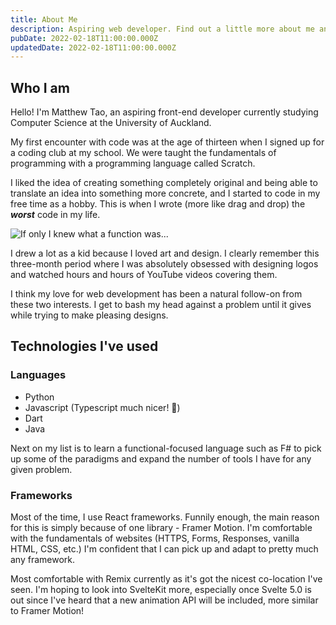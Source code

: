 ```yaml
---
title: About Me
description: Aspiring web developer. Find out a little more about me and what I do.
pubDate: 2022-02-18T11:00:00.000Z
updatedDate: 2022-02-18T11:00:00.000Z
---
```


## Who I am

Hello! I'm Matthew Tao, an aspiring front-end developer currently studying Computer Science at the University of Auckland.

My first encounter with code was at the age of thirteen when I signed up for a coding club at my school. We were taught the fundamentals of programming with a programming language called Scratch.

I liked the idea of creating something completely original and being able to translate an idea into something more concrete, and I started to code in my free time as a hobby. This is when I wrote (more like drag and drop) the **_worst_** code in my life.

![If only I knew what a function was...](/blog-images/scratch.webp)

I drew a lot as a kid because I loved art and design. I clearly remember this three-month period where I was absolutely obsessed with designing logos and watched hours and hours of YouTube videos covering them.

I think my love for web development has been a natural follow-on from these two interests. I get to bash my head against a problem until it gives while trying to make pleasing designs.

## Technologies I've used

### Languages

- Python
- Javascript (Typescript much nicer! 💖)
- Dart
- Java

Next on my list is to learn a functional-focused language such as F# to pick up some of the paradigms and expand the number of tools I have for any given problem.

### Frameworks

Most of the time, I use React frameworks. Funnily enough, the main reason for this is simply because of one library - Framer Motion. I'm comfortable with the fundamentals of websites (HTTPS, Forms, Responses, vanilla HTML, CSS, etc.) I'm confident that I can pick up and adapt to pretty much any framework.

Most comfortable with Remix currently as it's got the nicest co-location I've seen. I'm hoping to look into SvelteKit more, especially once Svelte 5.0 is out since I've heard that a new animation API will be included, more similar to Framer Motion!
